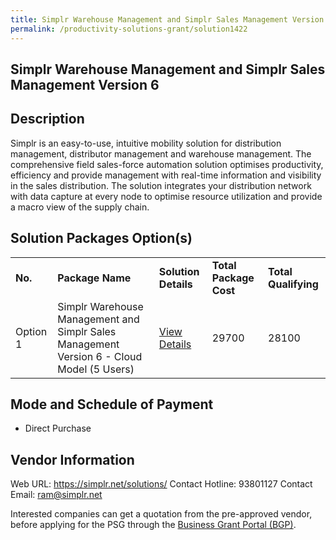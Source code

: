 ```yaml
---
title: Simplr Warehouse Management and Simplr Sales Management Version 6
permalink: /productivity-solutions-grant/solution1422
---
```


## Simplr Warehouse Management and Simplr Sales Management Version 6

## Description

Simplr is an easy-to-use, intuitive mobility solution for distribution management, distributor management and warehouse management. The comprehensive field sales-force automation solution optimises productivity, efficiency and provide management with real-time information and visibility in the sales distribution. The solution integrates your distribution network with data capture at every node to optimise resource utilization and provide a macro view of the supply chain.

## Solution Packages Option(s)

<table>
<tr>
<td><b>No.</b></td>
<td><b>Package Name</b></td>
<td><b>Solution Details</b></td>
<td><b>Total Package Cost</b></td>
<td><b>Total Qualifying</b></td>
</tr>
<tr>
<td>Option 1</td>
<td>Simplr Warehouse Management and Simplr Sales Management Version 6 - Cloud Model (5 Users)</td>
<td><a href='https://www.gobusiness.gov.sg/images/psg/Desensitised_SIMPLR_20200181_Annex_3_Part_3.pdf'>View Details</a></td>
<td>29700</td>
<td>28100</td>
</tr>
</table>

## Mode and Schedule of Payment

 - Direct Purchase

## Vendor Information

 Web URL: https://simplr.net/solutions/ 
Contact Hotline: 93801127 
Contact Email: ram@simplr.net 


Interested companies can get a quotation from the pre-approved vendor, before applying for the PSG through the <a href='https://www.businessgrants.gov.sg/'>Business Grant Portal (BGP)</a>.

